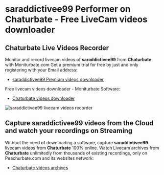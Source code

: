# saraddictivee99 Performer on Chaturbate - Free LiveCam videos downloader

## Chaturbate Live Videos Recorder

Monitor and record livecam videos of **saraddictivee99** from **Chaturbate** with Moniturbate.com
Get a premium trial for free by just and only registering with your Email address:
* [saraddictivee99 Premium videos downloader](https://moniturbate.com/request-demo-licence-key.html)

Free livecam videos downloader - Moniturbate Software:
* [Chaturbate videos downloader](https://moniturbate.com/moniturbate-download-software.html)

![saraddictivee99 livecam videos recorder](https://peachurnet.com/templates/moniturbate-software.png)


## Capture saraddictivee99 videos from the Cloud and watch your recordings on Streaming

Without the need of downloading a software, capture **saraddictivee99** livecam videos from **Chaturbate** 100% online.
Watch Livecam archives from **Chaturbate** unlimitedly from thousands of existing recordings, only on Peachurbate.com and its websites network:
* [Chaturbate videos archives](https://peachurnet.com/)